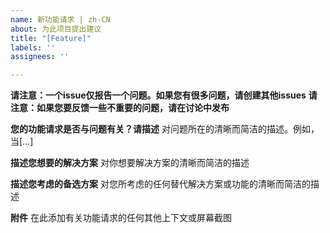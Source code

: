 ```yaml
---
name: 新功能请求 | zh-CN
about: 为此项目提出建议
title: "[Feature]"
labels: ''
assignees: ''

---
```


**请注意：一个issue仅报告一个问题。如果您有很多问题，请创建其他issues**
**请注意：如果您要反馈一些不重要的问题，请在讨论中发布**

**您的功能请求是否与问题有关？请描述**
对问题所在的清晰而简洁的描述。例如，当[…]

**描述您想要的解决方案**
对你想要解决方案的清晰而简洁的描述

**描述您考虑的备选方案**
对您所考虑的任何替代解决方案或功能的清晰而简洁的描述

**附件**
在此添加有关功能请求的任何其他上下文或屏幕截图
